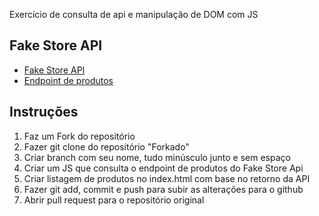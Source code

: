 Exercício de consulta de api e manipulação de DOM com JS

## Fake Store API

- [Fake Store API](https://fakestoreapi.com)
- [Endpoint de produtos](https://fakestoreapi.com/products)

## Instruções

1. Faz um Fork do repositório
2. Fazer git clone do repositório "Forkado"
3. Criar branch com seu nome, tudo minúsculo junto e sem espaço
4. Criar um JS que consulta o endpoint de produtos do Fake Store Api 
5. Criar listagem de produtos no index.html com base no retorno da API
6. Fazer git add, commit e push para subir as alterações para o github
7. Abrir pull request para o repositório original
